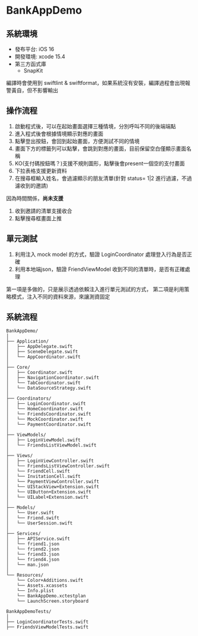 # BankAppDemo

## 系統環境
* 發布平台: iOS 16
* 開發環境: xcode 15.4
* 第三方函式庫
  * SnapKit

編譯時會使用到 swiftlint & swiftformat，如果系統沒有安裝，編譯過程會出現報警黃自，但不影響輸出

## 操作流程
1. 啟動程式後，可以在起始畫面選擇三種情境，分別呼叫不同的後端端點
2. 進入程式後會根據情境顯示對應的畫面
3. 點擊登出按鈕，會回到起始畫面，方便測試不同的情境
4. 畫面下方的標籤列可以點擊，會跳到對應的畫面，目前保留空白僅顯示畫面名稱
5. KO(支付碼按鈕嗎？)支援不規則圖形，點擊後會present一個空的支付畫面
6. 下拉表格支援更新資料
7. 在搜尋框輸入姓名，會過濾顯示的朋友清單(針對 status= 1|2 進行過濾，不過濾收到的邀請)

因為時間關係，**尚未支援**
1. 收到邀請的清單支援收合
2. 點擊搜尋框畫面上推

## 單元測試
1. 利用注入 mock model 的方式，驗證 LoginCoordinator 處理登入行為是否正確
2. 利用本地端json，驗證 FriendViewModel 收到不同的清單時，是否有正確處理

第一項是多做的，只是展示透過依賴注入進行單元測試的方式， 第二項是利用策略模式，注入不同的資料來源，來讓測資固定

## 系統流程

```
BankAppDemo/
│
├── Application/
│   ├── AppDelegate.swift
│   ├── SceneDelegate.swift
│   └── AppCoordinator.swift
│
├── Core/
│   ├── Coordinator.swift
│   ├── NavigationCoordinator.swift
│   └── TabCoordinator.swift
│   └── DataSourceStrategy.swift
│
├── Coordinators/
│   ├── LoginCoordinator.swift
│   └── HomeCoordinator.swift
│   └── FriendsCoordinator.swift
│   └── MockCoordinator.swift
│   └── PaymentCoordinator.swift
│
├── ViewModels/
│   ├── LoginViewModel.swift
│   └── FriendsListViewModel.swift
│
├── Views/
│   ├── LoginViewController.swift
│   └── FriendsListViewController.swift
│   └── FriendCell.swift
│   └── InvitationCell.swift
│   └── PaymentViewController.swift
│   └── UIStackView+Extension.swift
│   └── UIButton+Extension.swift
│   └── UILabel+Extension.swift
│
├── Models/
│   └── User.swift
│   └── Friend.swift
│   └── UserSession.swift
│
├── Services/
│   ├── APIService.swift
│   └── friend1.json
│   └── friend2.json
│   └── friend3.json
│   └── friend4.json
│   └── man.json
│
└── Resources/
    └── Color+Additions.swift
    └── Assets.xcassets
    └── Info.plist
    └── BankAppDemo.xctestplan
    └── LaunchScreen.storyboard

BankAppDemoTests/
│
├── LoginCoordinatorTests.swift
├── FriendsViewModelTests.swift

```
